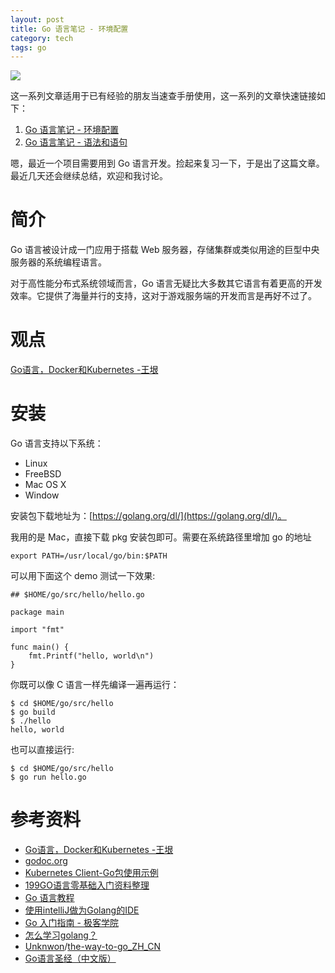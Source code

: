 ```yaml
---
layout: post
title: Go 语言笔记 - 环境配置
category: tech
tags: go
---
```

![](https://cdn.kelu.org/blog/tags/go.jpg)

这一系列文章适用于已有经验的朋友当速查手册使用，这一系列的文章快速链接如下：

1. [Go 语言笔记 - 环境配置](/tech/2017/08/22/go-tutorial.html)
1. [Go 语言笔记 - 语法和语句](/tech/2017/08/26/go-tutorial-2.html)

嗯，最近一个项目需要用到 Go 语言开发。捡起来复习一下，于是出了这篇文章。最近几天还会继续总结，欢迎和我讨论。

# 简介

Go 语言被设计成一门应用于搭载 Web 服务器，存储集群或类似用途的巨型中央服务器的系统编程语言。

对于高性能分布式系统领域而言，Go 语言无疑比大多数其它语言有着更高的开发效率。它提供了海量并行的支持，这对于游戏服务端的开发而言是再好不过了。

# 观点

[Go语言，Docker和Kubernetes -王垠](http://www.yinwang.org/blog-cn/2016/03/27/docker)

# 安装

Go 语言支持以下系统：

*   Linux
*   FreeBSD
*   Mac OS X
*   Window

安装包下载地址为：[https://golang.org/dl/](https://golang.org/dl/)。

我用的是 Mac，直接下载 pkg 安装包即可。需要在系统路径里增加 go 的地址

	export PATH=/usr/local/go/bin:$PATH

可以用下面这个 demo 测试一下效果:

	## $HOME/go/src/hello/hello.go

	package main
	
	import "fmt"
	
	func main() {
	    fmt.Printf("hello, world\n")
	}

你既可以像 C 语言一样先编译一遍再运行：

	$ cd $HOME/go/src/hello
	$ go build
	$ ./hello
	hello, world

也可以直接运行:

	$ cd $HOME/go/src/hello
	$ go run hello.go

# 参考资料

* [Go语言，Docker和Kubernetes -王垠](http://www.yinwang.org/blog-cn/2016/03/27/docker)
* [godoc.org](https://godoc.org)
* [Kubernetes Client-Go包使用示例](http://jimmysong.io/blogs/kubernetes-client-go-sample/)
* [199GO语言零基础入门资料整理](http://www.jianshu.com/p/a70098a94d18)
* [Go 语言教程](http://www.runoob.com/go/go-tutorial.html)
* [使用intelliJ做为Golang的IDE](https://segmentfault.com/a/1190000003933657)
* [Go 入门指南 - 极客学院](http://wiki.jikexueyuan.com/project/the-way-to-go/)
* [怎么学习golang？](https://www.zhihu.com/question/23486344)
* [Unknwon](https://github.com/Unknwon)/[the-way-to-go_ZH_CN](https://github.com/Unknwon/the-way-to-go_ZH_CN)
* [Go语言圣经（中文版）](http://docs.ruanjiadeng.com/gopl-zh/ch0/ch0-01.html)

